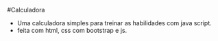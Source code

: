 #Calculadora

- Uma calculadora simples para treinar as habilidades com java script. 
- feita com html, css com bootstrap e js.